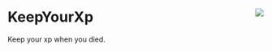 # KeepYourXp <img src="https://github.com/MasApip/KeepYourXp/raw/master/xp.png" align="right"></img>

Keep your xp when you died.
